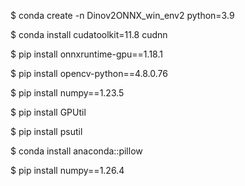
$ conda create -n Dinov2ONNX_win_env2 python=3.9

$ conda install cudatoolkit=11.8 cudnn

$ pip install onnxruntime-gpu==1.18.1

$ pip install opencv-python==4.8.0.76

$ pip install numpy==1.23.5

$ pip install GPUtil

$ pip install psutil

$ conda install anaconda::pillow

$ pip install numpy==1.26.4